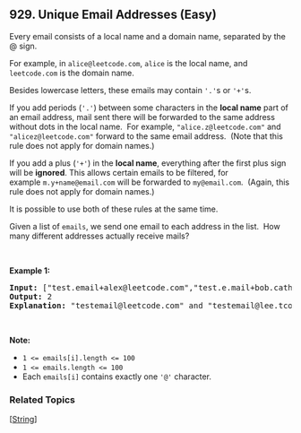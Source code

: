 <!--|This file generated by command(leetcode description); DO NOT EDIT.    |-->
<!--+----------------------------------------------------------------------+-->
<!--|@author    Openset <openset.wang@gmail.com>                           |-->
<!--|@link      https://github.com/openset                                 |-->
<!--|@home      https://github.com/openset/leetcode                        |-->
<!--+----------------------------------------------------------------------+-->

## 929. Unique Email Addresses (Easy)

<p>Every email consists of a local name and a domain name, separated by the @ sign.</p>

<p>For example, in <code>alice@leetcode.com</code>,&nbsp;<code>alice</code> is the local name, and <code>leetcode.com</code> is the domain name.</p>

<p>Besides lowercase letters, these emails may contain <code>&#39;.&#39;</code>s or <code>&#39;+&#39;</code>s.</p>

<p>If you add periods (<code>&#39;.&#39;</code>) between some characters in the <strong>local name</strong> part of an email address, mail sent there will be forwarded to the same address without dots in the local name.&nbsp; For example, <code>&quot;alice.z@leetcode.com&quot;</code> and <code>&quot;alicez@leetcode.com&quot;</code> forward to the same email address.&nbsp; (Note that this rule does not apply for domain names.)</p>

<p>If you add a plus (<code>&#39;+&#39;</code>) in the <strong>local name</strong>, everything after the first plus sign will be&nbsp;<strong>ignored</strong>. This allows certain emails to be filtered, for example&nbsp;<code>m.y+name@email.com</code>&nbsp;will be forwarded to&nbsp;<code>my@email.com</code>.&nbsp; (Again, this rule does not apply for domain names.)</p>

<p>It is possible to use both of these rules at the same time.</p>

<p>Given a list of <code>emails</code>, we send one email to each address in the list.&nbsp;&nbsp;How many different addresses actually receive mails?&nbsp;</p>

<p>&nbsp;</p>

<div>
<p><strong>Example 1:</strong></p>

<pre>
<strong>Input: </strong><span id="example-input-1-1">[&quot;test.email+alex@leetcode.com&quot;,&quot;test.e.mail+bob.cathy@leetcode.com&quot;,&quot;testemail+david@lee.tcode.com&quot;]</span>
<strong>Output: </strong><span id="example-output-1">2</span>
<strong><span>Explanation:</span></strong><span>&nbsp;&quot;</span><span id="example-input-1-1">testemail@leetcode.com&quot; and &quot;testemail@lee.tcode.com&quot; </span>actually receive mails
</pre>

<p>&nbsp;</p>

<p><strong>Note:</strong></p>

<ul>
	<li><code>1 &lt;= emails[i].length&nbsp;&lt;= 100</code></li>
	<li><code>1 &lt;= emails.length &lt;= 100</code></li>
	<li>Each <code>emails[i]</code> contains exactly one <code>&#39;@&#39;</code> character.</li>
</ul>
</div>

### Related Topics
[[String](https://github.com/openset/leetcode/tree/master/tag/string/README.md)]
